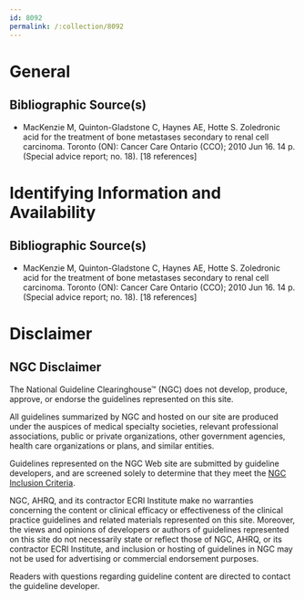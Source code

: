```yaml
---
id: 8092
permalink: /:collection/8092
---
```


# General

## Bibliographic Source(s)

- MacKenzie M, Quinton-Gladstone C, Haynes AE, Hotte S. Zoledronic acid for the treatment of bone metastases secondary to renal cell carcinoma. Toronto (ON): Cancer Care Ontario (CCO); 2010 Jun 16. 14 p. (Special advice report; no. 18). [18 references]

# Identifying Information and Availability

## Bibliographic Source(s)

- MacKenzie M, Quinton-Gladstone C, Haynes AE, Hotte S. Zoledronic acid for the treatment of bone metastases secondary to renal cell carcinoma. Toronto (ON): Cancer Care Ontario (CCO); 2010 Jun 16. 14 p. (Special advice report; no. 18). [18 references]

# Disclaimer

## NGC Disclaimer

The National Guideline Clearinghouse™ (NGC) does not develop, produce, approve, or endorse the guidelines represented on this site.

All guidelines summarized by NGC and hosted on our site are produced under the auspices of medical specialty societies, relevant professional associations, public or private organizations, other government agencies, health care organizations or plans, and similar entities.

Guidelines represented on the NGC Web site are submitted by guideline developers, and are screened solely to determine that they meet the [NGC Inclusion Criteria](/help-and-about/summaries/inclusion-criteria).

NGC, AHRQ, and its contractor ECRI Institute make no warranties concerning the content or clinical efficacy or effectiveness of the clinical practice guidelines and related materials represented on this site. Moreover, the views and opinions of developers or authors of guidelines represented on this site do not necessarily state or reflect those of NGC, AHRQ, or its contractor ECRI Institute, and inclusion or hosting of guidelines in NGC may not be used for advertising or commercial endorsement purposes.

Readers with questions regarding guideline content are directed to contact the guideline developer.

